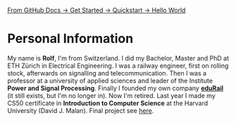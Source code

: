 [From GitHub Docs -> Get Started -> Quickstart -> Hello World](https://docs.github.com/en/get-started/quickstart/hello-world)
# Personal Information
My name is **Rolf**, I'm from Switzerland.
I did my Bachelor, Master and PhD at ETH Zürich in Electrical Engineering.
I was a railway engineer, first on rolling stock, afterwards on signalling and telecommunication. Then I was a professor at a university of applied sciences and leader of the Institute **Power and Signal Processing**. Finally I founded my own company [**eduRail**](https://www.edurail.com/) (it still exists, but I'm no longer in). Now I'm retired.
Last year I made my CS50 certificate in **Introduction to Computer Science** at the Harvard University (David J. Malan). Final project see [here](https://youtu.be/Cd2WimU_G_g).
